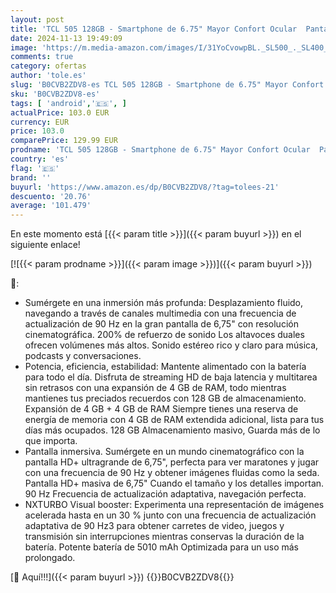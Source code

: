 ```yaml
---
layout: post
title: 'TCL 505 128GB - Smartphone de 6.75" Mayor Confort Ocular  Pantalla 90Hz  8GB  4+4  - 128GB  Ampliable MicroSD  Dual SIM  Doble Altavoz  Cámara 50MP  Batería 5010mAh  Android 14.  Space Gray'
date: 2024-11-13 19:49:09
image: 'https://m.media-amazon.com/images/I/31YoCvowpBL._SL500_._SL400_.jpg'
comments: true
category: ofertas
author: 'tole.es'
slug: 'B0CVB2ZDV8-es TCL 505 128GB - Smartphone de 6.75" Mayor Confort Ocular...'
sku: 'B0CVB2ZDV8-es'
tags: [ 'android','🇪🇸', ]
actualPrice: 103.0 EUR
currency: EUR
price: 103.0
comparePrice: 129.99 EUR
prodname: 'TCL 505 128GB - Smartphone de 6.75" Mayor Confort Ocular  Pantalla 90Hz  8GB  4+4  - 128GB  Ampliable MicroSD  Dual SIM  Doble Altavoz  Cámara 50MP  Batería 5010mAh  Android 14.  Space Gray'
country: 'es'
flag: '🇪🇸'
brand: ''
buyurl: 'https://www.amazon.es/dp/B0CVB2ZDV8/?tag=tolees-21'
descuento: '20.76'
average: '101.479'
---
```


En este momento está [{{< param title >}}]({{< param buyurl >}}) en el siguiente enlace!

[![{{< param prodname >}}]({{< param image >}})]({{< param buyurl >}})

🔎:

- Sumérgete en una inmersión más profunda: Desplazamiento fluido, navegando a través de canales multimedia con una frecuencia de actualización de 90 Hz en la gran pantalla de 6,75" con resolución cinematográfica. 200% de refuerzo de sonido Los altavoces duales ofrecen volúmenes más altos. Sonido estéreo rico y claro para música, podcasts y conversaciones.
- Potencia, eficiencia, estabilidad: Mantente alimentado con la batería para todo el día. Disfruta de streaming HD de baja latencia y multitarea sin retrasos con una expansión de 4 GB de RAM, todo mientras mantienes tus preciados recuerdos con 128 GB de almacenamiento. Expansión de 4 GB + 4 GB de RAM Siempre tienes una reserva de energía de memoria con 4 GB de RAM extendida adicional, lista para tus días más ocupados. 128 GB Almacenamiento masivo, Guarda más de lo que importa.
- Pantalla inmersiva. Sumérgete en un mundo cinematográfico con la pantalla HD+ ultragrande de 6,75", perfecta para ver maratones y jugar con una frecuencia de 90 Hz y obtener imágenes fluidas como la seda. Pantalla HD+ masiva de 6,75" Cuando el tamaño y los detalles importan. 90 Hz Frecuencia de actualización adaptativa, navegación perfecta.
- NXTURBO Visual booster: Experimenta una representación de imágenes acelerada hasta en un 30 % junto con una frecuencia de actualización adaptativa de 90 Hz3 para obtener carretes de video, juegos y transmisión sin interrupciones mientras conservas la duración de la batería. Potente batería de 5010 mAh Optimizada para un uso más prolongado.

[🛒 Aquí!!!]({{< param buyurl >}})
{{<world>}}B0CVB2ZDV8{{</world>}}
